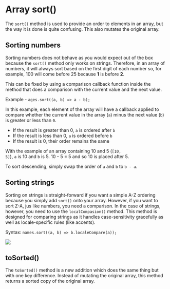 # Array sort()

The <code>sort()</code> method is used to provide an order to elements in an array, but the way it is done is quite confusing. This also mutates the original array.

## Sorting numbers

Sorting numbers does not behave as you would expect out of the box because the <code>sort()</code> method only works on <emphasis>strings</emphasis>. Therefore, in an array of numbers, it will always sort based on the first digit of each number so, for example, 100 will come before 25 because <b>1</b> is before <b>2</b>.

This can be fixed by using a comparison callback function inside the method that does a comparison with the current value and the next value.

Example - <code>ages.sort((a, b) => a - b);</code>

In this example, each element of the array will have a callback applied to compare whether the current value in the array (<code>a</code>) minus the next value (<code>b</code>) is greater or less than <code>0</code>.

- If the result is greater than 0, <code>a</code> is ordered after <code>b</code>
- If the result is less than 0, <code>a</code> is ordered before <code>b</code>
- If the result is 0, their order remains the same

With the example of an array containing 10 and 5 (<code>[10, 5]</code>), <code>a</code> is 10 and <code>b</code> is 5. 10 - 5 = 5 and so 10 is placed after 5.

To sort descending, simply swap the order of <code>a</code> and <code>b</code> to <code>b - a</code>.

## Sorting strings

Sorting on strings is straight-forward if you want a simple A-Z ordering because you simply add <code>sort()</code> onto your array. However, if you want to sort Z-A, jus like numbers, you need a comparison. In the case of strings, however, you need to use the <code>localCompasion()</code> method.
This method is designed for comparing strings as it handles case-sensitivity gracefully as well as locale-specific rules (like accents).

Syntax: <code>names.sort((a, b) => b.localeCompare(a));</code>

![](/assets/sorting.png)

## toSorted()

The <code>toSorted()</code> method is a new addition which does the same thing but with one key difference. Instead of mutating the original array, this method returns a sorted copy of the original array.

